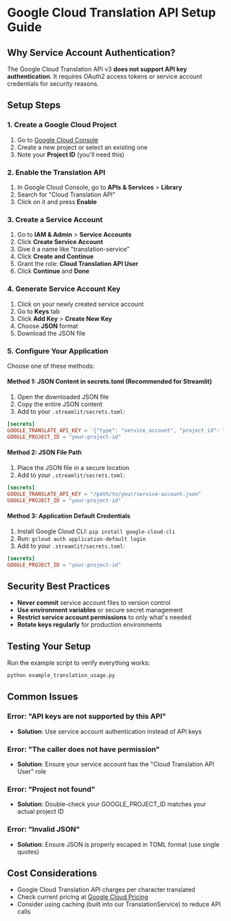 # Google Cloud Translation API Setup Guide

## Why Service Account Authentication?

The Google Cloud Translation API v3 **does not support API key authentication**. It requires OAuth2 access tokens or service account credentials for security reasons.

## Setup Steps

### 1. Create a Google Cloud Project

1. Go to [Google Cloud Console](https://console.cloud.google.com/)
2. Create a new project or select an existing one
3. Note your **Project ID** (you'll need this)

### 2. Enable the Translation API

1. In Google Cloud Console, go to **APIs & Services** > **Library**
2. Search for "Cloud Translation API"
3. Click on it and press **Enable**

### 3. Create a Service Account

1. Go to **IAM & Admin** > **Service Accounts**
2. Click **Create Service Account**
3. Give it a name like "translation-service"
4. Click **Create and Continue**
5. Grant the role: **Cloud Translation API User**
6. Click **Continue** and **Done**

### 4. Generate Service Account Key

1. Click on your newly created service account
2. Go to **Keys** tab
3. Click **Add Key** > **Create New Key**
4. Choose **JSON** format
5. Download the JSON file

### 5. Configure Your Application

Choose one of these methods:

#### Method 1: JSON Content in secrets.toml (Recommended for Streamlit)

1. Open the downloaded JSON file
2. Copy the entire JSON content
3. Add to your `.streamlit/secrets.toml`:

```toml
[secrets]
GOOGLE_TRANSLATE_API_KEY = '{"type": "service_account", "project_id": "your-project-id", "private_key_id": "...", "private_key": "-----BEGIN PRIVATE KEY-----\n...\n-----END PRIVATE KEY-----\n", "client_email": "...", "client_id": "...", "auth_uri": "https://accounts.google.com/o/oauth2/auth", "token_uri": "https://oauth2.googleapis.com/token"}'
GOOGLE_PROJECT_ID = "your-project-id"
```

#### Method 2: JSON File Path

1. Place the JSON file in a secure location
2. Add to your `.streamlit/secrets.toml`:

```toml
[secrets]
GOOGLE_TRANSLATE_API_KEY = "/path/to/your/service-account.json"
GOOGLE_PROJECT_ID = "your-project-id"
```

#### Method 3: Application Default Credentials

1. Install Google Cloud CLI: `pip install google-cloud-cli`
2. Run: `gcloud auth application-default login`
3. Add to your `.streamlit/secrets.toml`:

```toml
[secrets]
GOOGLE_PROJECT_ID = "your-project-id"
```

## Security Best Practices

- **Never commit** service account files to version control
- **Use environment variables** or secure secret management
- **Restrict service account permissions** to only what's needed
- **Rotate keys regularly** for production environments

## Testing Your Setup

Run the example script to verify everything works:

```bash
python example_translation_usage.py
```

## Common Issues

### Error: "API keys are not supported by this API"
- **Solution**: Use service account authentication instead of API keys

### Error: "The caller does not have permission"
- **Solution**: Ensure your service account has the "Cloud Translation API User" role

### Error: "Project not found"
- **Solution**: Double-check your GOOGLE_PROJECT_ID matches your actual project ID

### Error: "Invalid JSON"
- **Solution**: Ensure JSON is properly escaped in TOML format (use single quotes)

## Cost Considerations

- Google Cloud Translation API charges per character translated
- Check current pricing at [Google Cloud Pricing](https://cloud.google.com/translate/pricing)
- Consider using caching (built into our TranslationService) to reduce API calls 